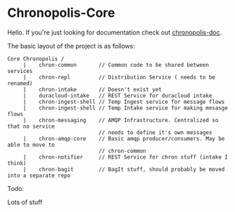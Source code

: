 Chronopolis-Core
================

Hello. If you're just looking for documentation check out [chronopolis-doc][1].

The basic layout of the project is as follows:

    Core Chronopolis /
         |    chron-common       // Common code to be shared between services
         |    chron-repl         // Distribution Service ( needs to be renamed)
         |    chron-intake       // Doesn't exist yet
         |    duracloud-intake   // REST Service for duracloud intake
         |    chron-ingest-shell // Temp Ingest service for message flows
         |    chron-ingest-shell // Temp Intake service for making mesasge flows
         |    chron-messaging    // AMQP Infrastructure. Centralized so that no service
                                 // needs to define it's own messages
         |    chron-amqp-core    // Basic amqp producer/consumers. May be able to move to
                                 // chron-common
         |    chron-notifier     // REST Service for chron stuff (intake I think)
         |    chron-bagit        // BagIt stuff, should probably be moved into a separate repo


Todo: 

Lots of stuff


[1]: https://chron-git.umiacs.umd.edu/chron-core/chronopolis-doc
